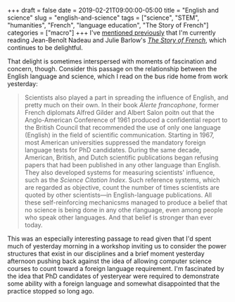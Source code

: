+++ 
draft = false
date = 2019-02-21T09:00:00-05:00
title = "English and science"
slug = "english-and-science" 
tags = ["science", "STEM", "humanities", "French", "language education", "The Story of French"]
categories = ["macro"]
+++
I've [mentioned previously](https://spencergreenhalgh.com/posts/french-language-as-technology/) that I'm currently reading Jean-Benoît Nadeau and Julie Barlow's *[The Story of French](https://nadeaubarlow.com/the-story-of-french/)*, which continues to be delightful. 

That delight is sometimes interspersed with moments of fascination and concern, though. Consider this passage on the relationship between the English language and science, which I read on the bus ride home from work yesterday: 

> Scientists also played a part in spreading the influence of English, and pretty much on their own. In their book *Alerte francophone*, former French diplomats Alfred Gilder and Albert Salon poitn out that the Anglo-American Conference of 1961 produced a confidential report to the British Council that recommended the use of only one language (English) in the field of scientific communication. Starting in 1967, most American universities suppressed the mandatory foreign language tests for PhD candidates. During the same decade, American, British, and Dutch scientific publications began refusing papers that had been published in any other language than English. They also developed systems for measuring scientists' influence, such as the *Science Citation Index*. Such reference systems, which are regarded as objective, count the number of times scientists are quoted by other scientists—in English-language publications. All these self-reinforcing mechanicsms managed to produce a belief that no science is being done in any othe rlanguage, even among people who speak other languages. And that belief is stronger than ever today. 

This was an especially interesting passage to read given that I'd spent much of yesterday morning in a workshop inviting us to consider the power structures that exist in our disciplines and a brief moment yesterday afternoon pushing back against the idea of allowing computer science courses to count toward a foreign language requirement. I'm fascinated by the idea that PhD candidates of yesteryear were required to demonstrate some ability with a foreign language and somewhat disappointed that the practice stopped so long ago. 